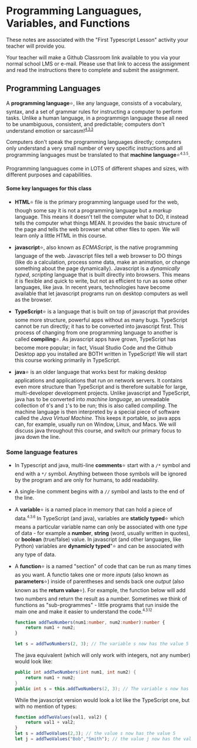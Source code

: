 # Programming Languagues, Variables, and Functions

These notes are associated with the "First Typescript Lesson" activity your teacher will provide you.

Your teacher will make a Github Classroom link available to you via your normal school LMS or e-mail. Please use that link to access the assignment and read the instructions there to complete and submit the assignment.

## Programming Languages

A **programming language**:star:, like any language, consists of a vocabulary, syntax, and a set of grammar rules for instructing a computer to perform tasks. Unlike a human language, in a programmign language these all need to be unambiguous, consistent, and predictable; computers don't understand emotion or sarcasm!<sup><small>[4.3.3](../unit0_resources/syllabus.md#433)</small></sup>

Computers don't speak the programming languages directly; computers only understand a very small number of very specific instructions and all programming languages must be translated to that **machine language**:star:<sup><small>4.3.5</small></sup>. 

Programming languagues come in LOTS of different shapes and sizes, with different purposes and capabilities. 

#### Some key languages for this class
* **HTML**:star: file is the primary programming language used for the web, though some say it is not a programming language but a *markup* language.  This means it doesn't tell the computer what to DO, it instead tells the computer what things MEAN. It provides the basic structure of the page and tells the web browser what other files to open. We will learn only a little HTML in this course.
  
* **javascript**:star:, also known as *ECMAScript*, is the native programming language of the web. Javascript files tell a web browser to DO things (like do a calculation, process some data, make an animation, or change something about the page dynamically). Javascript is a *dynamically typed*, *scripting* language that is built directly into browsers. This means it is flexible and quick to write, but not as efficient to run as some other languages, like java. In recent years, technologies have become available that let javascript programs run on desktop computers as well as the browser.
 
* **TypeScript**:star: is a language that is built on top of javascript that provides some more structure, powerful apps without as many bugs. TypeScript cannot be run directly; it has to be converted into javascript first. This process of changing from one programming language to another is called **compiling**:star:. As javascript apps have grown, TypeScript has become more popular; in fact, Visual Studio Code and the Github Desktop app you installed are BOTH written in TypeScript! We will start this course working primarily in TypeScript.

* **java**:star: is an older language that works best for making desktop applications and applications that run on network servers. It contains even more structure than TypeScript and is therefore suitable for large, multi-developer development projects. Unlike javascript and TypeScript, java has to be converted into *machine language*, an unreadable collection of `0`'s and `1`'s to be run; this is also called *compiling*. The machine language is then interpreted by a special piece of software called the *Java Virtual Machine*. This keeps it portable, so java apps can, for example, usually run on Window, Linux, and Macs. We will discuss java throughout this course, and switch our primary focus to java down the line.
  
### Some language features
* In Typescript and java, multi-line **comments**:star: start with a `/*` symbol and end with a `*/` symbol. Anything between those symbols will be ignored by the program and are only for humans, to add readability.
  
* A single-line comment begins with a `//` symbol and lasts to the end of the line.
  
* A **variable**:star: is a named place in memory that can hold a piece of data.<sup><small>4.3.6</small></sup> In TypeScript (and java), variables are **staticly typed**:star: which means a particular variable name can only be associated with one *type* of data - for example a **number**, **string** (word, usually written in quotes), or **boolean** (true/false) value. In javascript (and other languages, like Python) variables are **dynamicly typed**":star: and can be associated with any type of data. 
  
* A **function**:star: is a named "section" of code that can be run as many times as you want. A functio takes one or more *inputs* (also known as **parameters**:star:) inside of parentheses and sends back one *output* (also known as the **return value**:star:). For example, the function below will add two numbers and return the result as a number. Sometimes we think of functions as "sub-programmes" - little programs that run inside the main one and make it easier to understand the code.<sup><small>4.3.12</small></sup>
    ```ts
    function addTwoNumbers(num1:number, num2:number):number {
        return num1 + num2;
    }

    let s = addTwoNumbers(2, 3); // The variable s now has the value 5
    ```

    The java equivalent (which will only work with integers, not any number) would look like:

    ```java
    public int addTwoNumbers(int num1, int num2) {
        return num1 + num2;
    }
    public int s = this.addTwoNumbers(2, 3); // The variable s now has the value 5
    ```

    While the javascript version would look a lot like the TypeScript one, but with no mention of types:
    ```js
    function addTwoValues(val1, val2) {
        return val1 + val2;
    }
    let s = addTwoValues(2,3); // the value s now has the value 5
    let j = addTwoValues("Bob","Smith"); // the value j now has the value "BobSmith"
    ```
